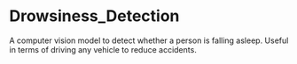 # Drowsiness_Detection
A computer vision model to detect whether a person is falling asleep. Useful in terms of driving any vehicle to reduce accidents. 
